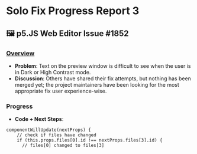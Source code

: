 # Solo Fix Progress Report 3

## 🖼️ p5.JS Web Editor Issue #1852

### [Overview](https://github.com/processing/p5.js-web-editor/issues/1852)
- **Problem**: Text on the preview window is difficult to see when the user is in Dark or High Contrast mode.
- **Discussion**: Others have shared their fix attempts, but nothing has been merged yet; the project maintainers have been looking for the most appropriate fix user experience-wise.

### Progress
- **Code + Next Steps**:
```
componentWillUpdate(nextProps) {
    // check if files have changed
    if (this.props.files[0].id !== nextProps.files[3].id) {
      // files[0] changed to files[3]
```

